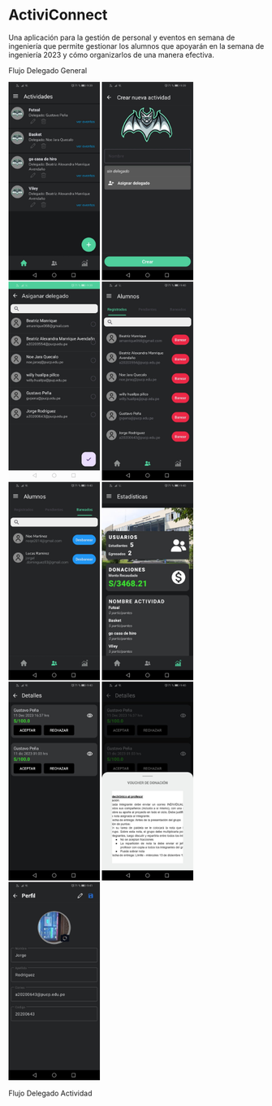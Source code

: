# ActiviConnect
Una aplicación para la gestión de personal y eventos en semana de ingeniería que permite 
gestionar los alumnos que apoyarán en la semana de ingeniería 2023 y cómo organizarlos de una manera efectiva.


Flujo Delegado General
<p float="left">
  <img src="home_dg.jpg" width="180" />
  <img src="crear_dg.jpg" width="180" />
  <img src="search_dg.jpg" width="180" />
  <img src="alumregi_dg.jpg" width="180" />
  <img src="alumban_dg.jpg" width="180" />
  <img src="estadis_dg.jpg" width="180" />
  <img src="donacion_dg.jpg" width="180" />
  <img src="detalle_dg.jpg" width="180" />
  <img src="perfil_dg.jpg" width="180" />
</p>

Flujo Delegado Actividad

